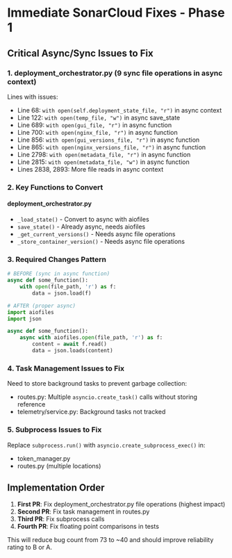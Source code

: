 # Immediate SonarCloud Fixes - Phase 1

## Critical Async/Sync Issues to Fix

### 1. deployment_orchestrator.py (9 sync file operations in async context)
Lines with issues:
- Line 68: `with open(self.deployment_state_file, "r")` in async context
- Line 122: `with open(temp_file, "w")` in async save_state
- Line 689: `with open(gui_file, "r")` in async function
- Line 700: `with open(nginx_file, "r")` in async function
- Line 856: `with open(gui_versions_file, "r")` in async function
- Line 865: `with open(nginx_versions_file, "r")` in async function
- Line 2798: `with open(metadata_file, "r")` in async function
- Line 2815: `with open(metadata_file, "w")` in async function
- Lines 2838, 2893: More file reads in async context

### 2. Key Functions to Convert

#### deployment_orchestrator.py
- `_load_state()` - Convert to async with aiofiles
- `save_state()` - Already async, needs aiofiles
- `_get_current_versions()` - Needs async file operations
- `_store_container_version()` - Needs async file operations

### 3. Required Changes Pattern

```python
# BEFORE (sync in async function)
async def some_function():
    with open(file_path, 'r') as f:
        data = json.load(f)

# AFTER (proper async)
import aiofiles
import json

async def some_function():
    async with aiofiles.open(file_path, 'r') as f:
        content = await f.read()
        data = json.loads(content)
```

### 4. Task Management Issues to Fix

Need to store background tasks to prevent garbage collection:
- routes.py: Multiple `asyncio.create_task()` calls without storing reference
- telemetry/service.py: Background tasks not tracked

### 5. Subprocess Issues to Fix

Replace `subprocess.run()` with `asyncio.create_subprocess_exec()` in:
- token_manager.py
- routes.py (multiple locations)

## Implementation Order

1. **First PR**: Fix deployment_orchestrator.py file operations (highest impact)
2. **Second PR**: Fix task management in routes.py
3. **Third PR**: Fix subprocess calls
4. **Fourth PR**: Fix floating point comparisons in tests

This will reduce bug count from 73 to ~40 and should improve reliability rating to B or A.

